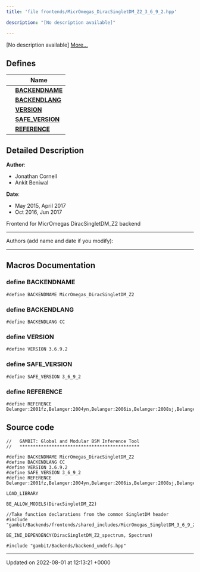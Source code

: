 ```yaml
---
title: 'file frontends/MicrOmegas_DiracSingletDM_Z2_3_6_9_2.hpp'

description: "[No description available]"

---
```







[No description available] [More...](#detailed-description)

## Defines

|                | Name           |
| -------------- | -------------- |
|  | **[BACKENDNAME](/documentation/code/files/micromegas__diracsingletdm__z2__3__6__9__2_8hpp/#define-backendname)**  |
|  | **[BACKENDLANG](/documentation/code/files/micromegas__diracsingletdm__z2__3__6__9__2_8hpp/#define-backendlang)**  |
|  | **[VERSION](/documentation/code/files/micromegas__diracsingletdm__z2__3__6__9__2_8hpp/#define-version)**  |
|  | **[SAFE_VERSION](/documentation/code/files/micromegas__diracsingletdm__z2__3__6__9__2_8hpp/#define-safe-version)**  |
|  | **[REFERENCE](/documentation/code/files/micromegas__diracsingletdm__z2__3__6__9__2_8hpp/#define-reference)**  |

## Detailed Description


**Author**: 

  * Jonathan Cornell 
  * Ankit Beniwal 


**Date**: 

  * May 2015, April 2017
  * Oct 2016, Jun 2017


Frontend for MicrOmegas DiracSingletDM_Z2 backend



------------------

Authors (add name and date if you modify):



------------------




## Macros Documentation

### define BACKENDNAME

```
#define BACKENDNAME MicrOmegas_DiracSingletDM_Z2
```


### define BACKENDLANG

```
#define BACKENDLANG CC
```


### define VERSION

```
#define VERSION 3.6.9.2
```


### define SAFE_VERSION

```
#define SAFE_VERSION 3_6_9_2
```


### define REFERENCE

```
#define REFERENCE Belanger:2001fz,Belanger:2004yn,Belanger:2006is,Belanger:2008sj,Belanger:2010gh,Belanger:2013oya,Belanger:2014vza
```


## Source code

```
//   GAMBIT: Global and Modular BSM Inference Tool
//   *********************************************

#define BACKENDNAME MicrOmegas_DiracSingletDM_Z2
#define BACKENDLANG CC
#define VERSION 3.6.9.2
#define SAFE_VERSION 3_6_9_2
#define REFERENCE Belanger:2001fz,Belanger:2004yn,Belanger:2006is,Belanger:2008sj,Belanger:2010gh,Belanger:2013oya,Belanger:2014vza

LOAD_LIBRARY

BE_ALLOW_MODELS(DiracSingletDM_Z2)

//Take function declarations from the common SingletDM header
#include "gambit/Backends/frontends/shared_includes/MicrOmegas_SingletDM_3_6_9_2.hpp"

BE_INI_DEPENDENCY(DiracSingletDM_Z2_spectrum, Spectrum)

#include "gambit/Backends/backend_undefs.hpp"
```


-------------------------------

Updated on 2022-08-01 at 12:13:21 +0000
